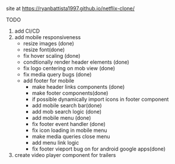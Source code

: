 site at https://ryanbattista1997.github.io/netflix-clone/

TODO

1) add CI/CD
2) add mobile responsiveness
   - resize images (done)
   - resize font(done)
   - fix hover scaling (done)
   - condtionally render header elements (done)
   - fix logo centering on mob view (done)
   - fix media query bugs (done)
   - add footer for mobile
      - make header links components (done)
      - make footer components(done)
      - if possible dynamically import icons in footer component
      - add mobile search bar(done)
      - add mob search logic (done)
      - add mobile menu (done)
      - fix footer event handler (done)
      - fix icon loading in mobile menu
      - make media queries close menu
      - add menu link logic
      - fix footer vieport bug on for android google apps(done)
2) create video player component for trailers
